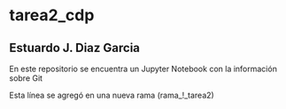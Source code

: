 # tarea2_cdp
## Estuardo J. Diaz Garcia
En este repositorio se encuentra un Jupyter Notebook con la información sobre Git

Esta línea se agregó en una nueva rama (rama_!_tarea2)
